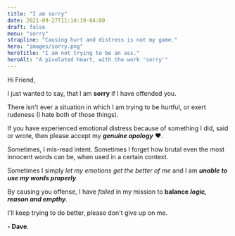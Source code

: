 ```yaml
---
title: "I am sorry"
date: 2021-09-27T11:14:19-04:00
draft: false
menu: "sorry"
strapline: "Causing hurt and distress is not my game."
hero: "images/sorry.png"
heroTitle: "I am not trying to be an ass."
heroAlt: "A pixelated heart, with the work 'sorry'"
---
```


Hi Friend, 

I just wanted to say, that I am **sorry** if I have offended you. 

There isn't ever a situation in which I am trying to be hurtful, or exert rudeness (I hate both of those things). 

If you have experienced emotional distress because of something I did, said or wrote, then please accept my **_genuine apology_** :hearts:.

Sometimes, I mis-read intent. Sometimes I forget how brutal even the most innocent words can be, when used in a certain context. 

Sometimes I simply _let my emotions get the better of me_ and I am **_unable to use my words properly_**.

By causing you offense, I have _failed_ in my mission to **balance** **_logic, reason and empthy_**. 

I'll keep trying to do better, please don't give up on me.

**- Dave**.